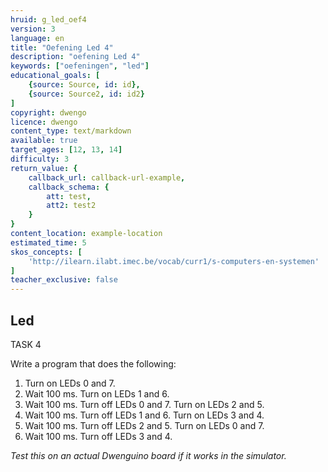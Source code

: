```yaml
---
hruid: g_led_oef4
version: 3
language: en
title: "Oefening Led 4"
description: "oefening Led 4"
keywords: ["oefeningen", "led"]
educational_goals: [
    {source: Source, id: id}, 
    {source: Source2, id: id2}
]
copyright: dwengo
licence: dwengo
content_type: text/markdown
available: true
target_ages: [12, 13, 14]
difficulty: 3
return_value: {
    callback_url: callback-url-example,
    callback_schema: {
        att: test,
        att2: test2
    }
}
content_location: example-location
estimated_time: 5
skos_concepts: [
    'http://ilearn.ilabt.imec.be/vocab/curr1/s-computers-en-systemen'
]
teacher_exclusive: false
---
```

## Led

TASK 4

Write a program that does the following:

1. Turn on LEDs 0 and 7.
2. Wait 100 ms. Turn on LEDs 1 and 6.
3. Wait 100 ms. Turn off LEDs 0 and 7. Turn on LEDs 2 and 5.
4. Wait 100 ms. Turn off LEDs 1 and 6. Turn on LEDs 3 and 4.
5. Wait 100 ms. Turn off LEDs 2 and 5. Turn on LEDs 0 and 7.
6. Wait 100 ms. Turn off LEDs 3 and 4.

*Test this on an actual Dwenguino board if it works in the simulator.*